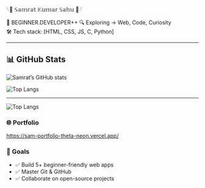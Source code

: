 𓆩👾 𝕊𝕒𝕞𝕣𝕒𝕥 𝕂𝕦𝕞𝕒𝕣 𝕊𝕒𝕙𝕦 👾𓆪  


🧬 BEGINNER.DEVELOPER++
🔍 Exploring → Web, Code, Curiosity  
🛠️ Tech stack: [HTML, CSS, JS, C, Python]





---

## 📊 GitHub Stats

<!-- GitHub Stats Card -->
![Samrat’s GitHub stats](https://github-readme-stats.vercel.app/api?username=CRASHs4aint&show_icons=true&hide_rank=false&include_all_commits=true)

<!-- Top Languages Card -->
![Top Langs](https://github-readme-stats.vercel.app/api/top-langs/?username=CRASHs4aint&layout=compact&theme=radical)

---

![Top Langs](https://github-readme-stats.vercel.app/api/top-langs/?username=CRASHs4aint&layout=pie)

### 🌐 Portfolio
https://sam-portfolio-theta-neon.vercel.app/

### 🎯 Goals
- ✅ Build 5+ beginner-friendly web apps
- ✅ Master Git & GitHub
- ✅ Collaborate on open-source projects
